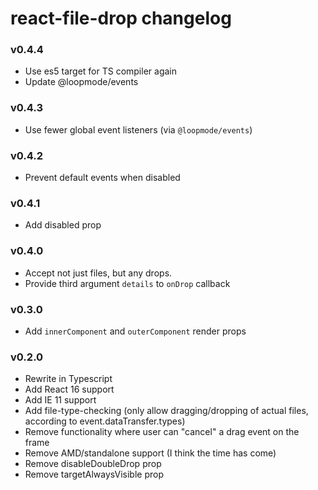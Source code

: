 # react-file-drop changelog

### v0.4.4

* Use es5 target for TS compiler again
* Update @loopmode/events

### v0.4.3

* Use fewer global event listeners (via `@loopmode/events`)

### v0.4.2
* Prevent default events when disabled

### v0.4.1
* Add disabled prop

### v0.4.0
* Accept not just files, but any drops.
* Provide third argument `details` to `onDrop` callback

### v0.3.0
* Add `innerComponent` and `outerComponent` render props

### v0.2.0
* Rewrite in Typescript
* Add React 16 support
* Add IE 11 support
* Add file-type-checking (only allow dragging/dropping of actual files, according to event.dataTransfer.types)
* Remove functionality where user can "cancel" a drag event on the frame
* Remove AMD/standalone support (I think the time has come)
* Remove disableDoubleDrop prop
* Remove targetAlwaysVisible prop
